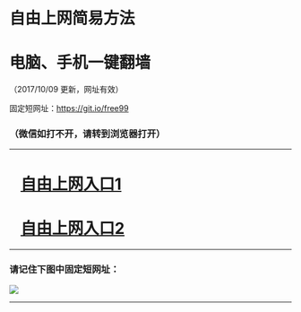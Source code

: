 ﻿# 自由上网简易方法

# 电脑、手机一键翻墙

（2017/10/09 更新，网址有效）

固定短网址：https://git.io/free99

### （微信如打不开，请转到浏览器打开）


***





# &nbsp;&nbsp; <a href="http://ft3080515571.fwq-tz-1001.info/fwqtz01.html?t=100900127278 " target="_blank">自由上网入口1</a>
# &nbsp;&nbsp; <a href="http://ft1972625475.fwq-tz-1002.info/fwqtz02.html?t=100900113762 " target="_blank">自由上网入口2</a>
***

### 请记住下图中固定短网址：

<img src="https://s3-us-west-2.amazonaws.com/fwq-1001/yjfq-20170905okok.png" /> 


***

